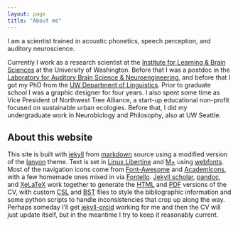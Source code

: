 ```yaml
---
layout: page
title: "About me"
---
```


<p class="message">
I am a scientist trained in acoustic phonetics, speech perception, and auditory neuroscience.
</p>

Currently I work as a research scientist at the [Institute for Learning & Brain Sciences][ilabs] at the University of Washington.  Before that I was a postdoc in the [Laboratory for Auditory Brain Science & Neuroengineering][labsn], and before that I got my PhD from the [UW Department of Linguistics][ling].  Prior to graduate school I was a graphic designer for four years.  I also spent some time as Vice President of Northwest Tree Alliance, a start-up educational non-profit focused on sustainable urban ecologies.  Before that, I did my undergraduate work in Neurobiology and Philosophy, also at UW Seattle.

## About this website

This site is built with [jekyll][jekyll] from [markdown][md] source using a modified version of the [lanyon][lanyon] theme. Text is set in [Linux Libertine][lib] and [M+][mplus] using [webfonts][woff]. Most of the navigation icons come from [Font-Awesome][fa] and [AcademIcons][ai], with a few homemade ones mixed in via [Fontello][fo]. [Jekyll scholar][jeksch], [pandoc][pandoc], and [XeLaTeX][xetex] work together to generate the [HTML][cvhtml] and [PDF][cvpdf] versions of the CV, with custom [CSL][csl] and [BST][bst] files to style the bibliographic information and some python scripts to handle inconsistencies that crop up along the way. Perhaps someday I’ll get [jekyll-orcid][jeko] working for me and then the CV will just update itself, but in the meantime I try to keep it reasonably current.

[labsn]:   http://depts.washington.edu/labsn/
[ilabs]:   http://ilabs.washington.edu/
[kc]:      http://faculty.washington.edu/akclee/
[ling]:    http://depts.washington.edu/lingweb/
[phonlab]: http://depts.washington.edu/phonlab/
[raw]:     http://depts.washington.edu/phonlab/people/wright.htm
[bsd]:     http://www.boomslangdesign.net/
[md]:      http://daringfireball.net/projects/markdown/
[jekyll]:  http://jekyllrb.com/
[lanyon]:  http://lanyon.getpoole.com/
[jeksch]:  https://github.com/inukshuk/jekyll-scholar
[csl]:     http://citationstyles.org/
[pandoc]:  http://johnmacfarlane.net/pandoc/
[xetex]:   http://en.wikipedia.org/wiki/XeTeX
[bst]:     http://tug.ctan.org/info/bibtex/tamethebeast/ttb_en.pdf
[fo]:      http://fontello.com/
[ai]:      http://jpswalsh.github.io/academicons/
[fa]:      http://fortawesome.github.io/Font-Awesome/
[jeko]:    https://github.com/mfenner/jekyll-orcid
[lib]:     http://www.linuxlibertine.org
[mplus]:   http://mplus-fonts.osdn.jp/webfonts/index-en.html
[woff]:    http://en.wikipedia.org/wiki/Web_Open_Font_Format
[cvhtml]:  /cv/
[cvpdf]:   /McCloy_CV.pdf
